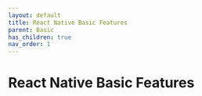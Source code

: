 ```yaml
---
layout: default
title: React Native Basic Features
parent: Basic
has_children: true
nav_order: 1
---
```


# React Native Basic Features
